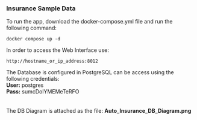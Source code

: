 ### Insurance Sample Data

To run the app, download the docker-compose.yml file and run the following command:
```
docker compose up -d
```

In order to access the Web Interface use:<br>
```
http://hostname_or_ip_address:8012
```

The Database is configured in PostgreSQL can be access using the following credentials:<BR>
<b>User:</b> postgres<BR>
<b>Pass:</b> sumcDolYMEMeTeRFO<BR>
<BR><BR>
The DB Diagram is attached as the file: <b>Auto_Insurance_DB_Diagram.png</b>
